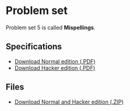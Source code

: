 # Problem set

Problem set 5 is called **Mispellings**.

## Specifications

* [Download Normal edition (.PDF)](pset5.pdf)
* [Download Hacker edition (.PDF)](hacker5.pdf)

## Files

* [Download Normal and Hacker edition (.ZIP)](pset5.zip)